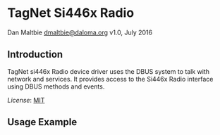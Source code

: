 TagNet Si446x Radio
===================

Dan Maltbie <dmaltbie@daloma.org>
v1.0, July 2016

Introduction
------------

TagNet si446x Radio device driver uses the DBUS system to talk with network and 
services. It provides access to the Si446x Radio interface using DBUS methods and events.

*License*: [MIT](http://www.opensource.org/licenses/mit-license.php)

Usage Example
-------------


